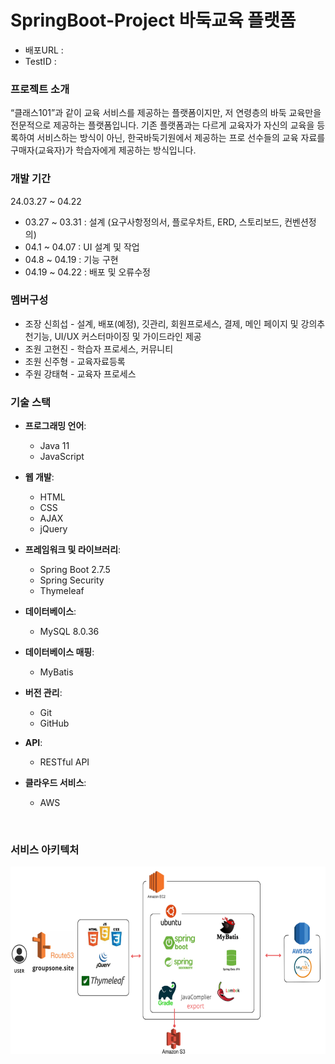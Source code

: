 <h1>SpringBoot-Project 바둑교육 플랫폼</h1>
<ul>
  <li>배포URL : </li>
  <li>TestID : </li>
</ul>

<h3>프로젝트 소개</h3>
“클래스101”과 같이 교육 서비스를 제공하는 플랫폼이지만, 저 연령층의 바둑 교육만을 전문적으로 제공하는 플랫폼입니다. 기존 플랫폼과는 다르게 교육자가 자신의 교육을 등록하여 서비스하는 방식이 아닌, 한국바둑기원에서 제공하는 프로 선수들의 교육 자료를 구매자(교육자)가 학습자에게 제공하는 방식입니다.

<h3>개발 기간</h3>
24.03.27 ~ 04.22
<ul>
  <li>03.27 ~ 03.31 : 설계 (요구사항정의서, 플로우차트, ERD, 스토리보드, 컨벤션정의)</li>
  <li>04.1 ~ 04.07 : UI 설계 및 작업 </li>
  <li>04.8 ~ 04.19 : 기능 구현 </li>
  <li>04.19 ~ 04.22 : 배포 및 오류수정 </li>
</ul>

<h3>멤버구성</h3>
<ul>
  <li>조장 신희섭 - 설계, 배포(예정), 깃관리, 회원프로세스, 결제, 메인 페이지 및 강의추천기능, UI/UX 커스터마이징 및 가이드라인 제공</li>
  <li>조원 고현진 - 학습자 프로세스, 커뮤니티</li>
  <li>조원 신주형 - 교육자료등록</li>
  <li>주원 강태혁 - 교육자 프로세스</li>
</ul>

### 기술 스택
- **프로그래밍 언어**:
  - Java 11
  - JavaScript

- **웹 개발**:
  - HTML
  - CSS
  - AJAX
  - jQuery

- **프레임워크 및 라이브러리**:
  - Spring Boot 2.7.5
  - Spring Security
  - Thymeleaf

- **데이터베이스**:
  - MySQL 8.0.36

- **데이터베이스 매핑**:
  - MyBatis

- **버전 관리**:
  - Git
  - GitHub

- **API**:
  - RESTful API

- **클라우드 서비스**:
  - AWS

<br>
<h3>서비스 아키텍처</h3> 
<img src="imgs/123.png" width="700" height="300">
